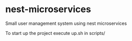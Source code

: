 # nest-microservices
Small user management system using nest microservices

To start up the project execute up.sh in scripts/
